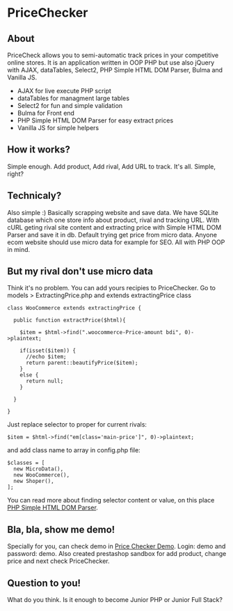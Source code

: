# PriceChecker
## About
PriceCheck allows you to semi-automatic track prices in your competitive online stores. It is an application written in OOP PHP but use also jQuery with AJAX, dataTables, Select2, PHP Simple HTML DOM Parser, Bulma and Vanilla JS.
- AJAX for live execute PHP script
- dataTables for managment large tables
- Select2 for fun and simple validation
- Bulma for Front end
- PHP Simple HTML DOM Parser for easy extract prices
- Vanilla JS for simple helpers 
## How it works?
Simple enough. Add product, Add rival, Add URL to track. It's all. Simple, right?
## Technicaly?
Also simple :) Basically scrapping website and save data. We have SQLite database which one store info about product, rival and tracking URL. With cURL geting rival site content and extracting price with Simple HTML DOM Parser and save it in db. Default trying get price from micro data. Anyone ecom website should use micro data for example for SEO. All with PHP OOP in mind.
## But my rival don't use micro data
Think it's no problem. You can add yours recipies to PriceChecker. Go to models > ExtractingPrice.php and extends extractingPrice class
```
class WooCommerce extends extractingPrice {

  public function extractPrice($html){

    $item = $html->find(".woocommerce-Price-amount bdi", 0)->plaintext;

    if(isset($item)) {
      //echo $item;
      return parent::beautifyPrice($item);
    }
    else {
      return null;
    }

  }

}
```
Just replace selector to proper for current rivals:
```
$item = $html->find("em[class='main-price']", 0)->plaintext;
```
and add class name to array in config.php file:
```
$classes = [
  new MicroData(),
  new WooCommerce(),
  new Shoper(),
];
```

You can read more about finding selector content or value, on this place [PHP Simple HTML DOM Parser](https://simplehtmldom.sourceforge.io/).
## Bla, bla, show me demo!
Specially for you, can check demo in [Price Checker Demo](https://pricechecker.ferchow.pl/). Login: demo and password: demo. Also created prestashop sandbox for add product, change price and next check PriceChecker.
## Question to you!
What do you think. Is it enough to become Junior PHP or Junior Full Stack?
